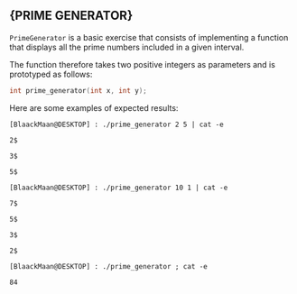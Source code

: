 ## {PRIME GENERATOR} 

`PrimeGenerator` is a basic exercise that consists of implementing a function that displays all the prime numbers included in a given interval.

The function therefore takes two positive integers as parameters and is prototyped as follows:
```c
int prime_generator(int x, int y);
```
Here are some examples of expected results:

`[BlaackMaan@DESKTOP] : ./prime_generator 2 5 | cat -e`

`2$`

`3$`

`5$`

`[BlaackMaan@DESKTOP] : ./prime_generator 10 1 | cat -e`

`7$`

`5$`

`3$`

`2$`


`[BlaackMaan@DESKTOP] : ./prime_generator ; cat -e`

`84`